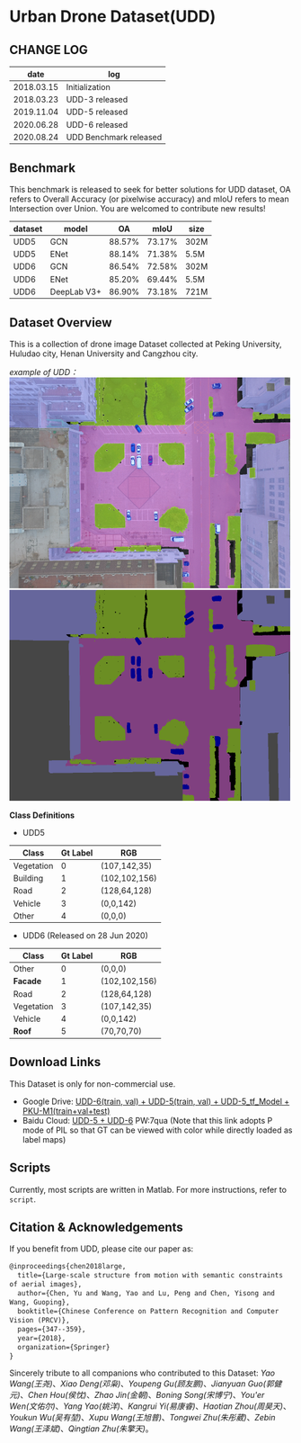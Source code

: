 # Urban Drone Dataset(UDD)

## CHANGE LOG

|   date   |  log   |
|----------|--------|
|2018.03.15| Initialization |
|2018.03.23| UDD-3 released |
|2019.11.04| UDD-5 released |
|2020.06.28| UDD-6 released |
|2020.08.24| UDD Benchmark released |

## Benchmark
This benchmark is released to seek for better solutions for UDD dataset, OA refers to Overall Accuracy (or pixelwise accuracy) and mIoU refers to mean Intersection over Union. You are welcomed to contribute new results!

| dataset |  model    | OA   | mIoU | size |
|---------|-----------|------|------|------|
|UDD5     |  GCN      |88.57%|73.17%|302M  |
|UDD5     |  ENet     |88.14%|71.38%|5.5M  |
|UDD6     |  GCN      |86.54%|72.58%|302M  |
|UDD6     |  ENet     |85.20%|69.44%|5.5M  |
|UDD6     |DeepLab V3+|86.90%|73.18%|721M  |

## Dataset Overview
This is a collection of drone image Dataset collected at Peking University, Huludao city, Henan University and Cangzhou city.

*example of UDD：*
<img src="img/DJI_0627_visual_color.png" alt="visual_color" style="zoom:50%;" />
<img src="img/DJI_0627_visual_mask.png" alt="visual_mask" style="zoom:50%;" />

**Class Definitions**

- UDD5

|   Class  |Gt Label|   RGB   |
|----------|--------|---------|
|Vegetation|   0    |(107,142,35)|
| Building |   1    |(102,102,156)|
|  Road    |   2    |(128,64,128)|
|  Vehicle |   3    |(0,0,142)|
|  Other   |   4    |(0,0,0) |

- UDD6 (Released on 28 Jun 2020)

|   Class  |Gt Label|   RGB   |
|----------|--------|---------|
|  Other   |   0    |(0,0,0) |
| **Facade** |   1    |(102,102,156)|
|  Road    |   2    |(128,64,128)|
|Vegetation|   3    |(107,142,35)|
|  Vehicle |   4    |(0,0,142)|
| **Roof** |   5    |(70,70,70) |


## Download Links

This Dataset is only for non-commercial use. 

- Google Drive: [UDD-6(train, val) + UDD-5(train, val) + UDD-5_tf_Model + PKU-M1(train+val+test)](https://drive.google.com/drive/folders/1x172jM6iF6SZjMB4jH8FVRgiuGcJDtIe?usp=sharing)
- Baidu Cloud: [UDD-5 + UDD-6](https://pan.baidu.com/s/1sQavCwH29PUwTEgF3teMBQ) PW:7qua (Note that this link adopts P mode of PIL so that GT can be viewed with color while directly loaded as label maps)

## Scripts
Currently, most scripts are written in Matlab. For more instructions, refer to `script`.

## Citation & Acknowledgements

If you benefit from UDD, please cite our paper as:
```
@inproceedings{chen2018large,
  title={Large-scale structure from motion with semantic constraints of aerial images},
  author={Chen, Yu and Wang, Yao and Lu, Peng and Chen, Yisong and Wang, Guoping},
  booktitle={Chinese Conference on Pattern Recognition and Computer Vision (PRCV)},
  pages={347--359},
  year={2018},
  organization={Springer}
}
```
Sincerely tribute to all companions who contributed to this Dataset: *Yao Wang(王尧)*、*Xiao Deng(邓枭)*、*Youpeng Gu(顾友鹏)*、*Jianyuan Guo(郭健元)*、*Chen Hou(侯忱)*、*Zhao Jin(金朝)*、*Boning Song(宋博宁)*、*You'er Wen(文佑尔)*、*Yang Yao(姚洋)*、*Kangrui Yi(易康睿)*、*Haotian Zhou(周昊天)*、*Youkun Wu(吴有堃)*、*Xupu Wang(王旭普)*、*Tongwei Zhu(朱彤葳)*、*Zebin Wang(王泽斌)*、*Qingtian Zhu(朱擎天)*。
